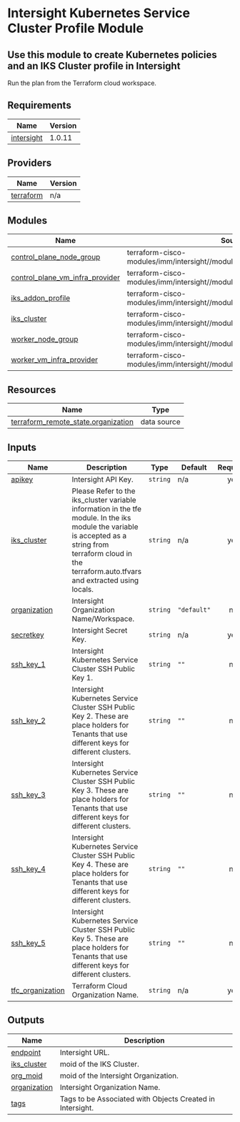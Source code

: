 # Intersight Kubernetes Service Cluster Profile Module

## Use this module to create Kubernetes policies and an IKS Cluster profile in Intersight

Run the plan from the Terraform cloud workspace.

<!-- BEGINNING OF PRE-COMMIT-TERRAFORM DOCS HOOK -->
## Requirements

| Name | Version |
|------|---------|
| <a name="requirement_intersight"></a> [intersight](#requirement\_intersight) | 1.0.11 |

## Providers

| Name | Version |
|------|---------|
| <a name="provider_terraform"></a> [terraform](#provider\_terraform) | n/a |

## Modules

| Name | Source | Version |
|------|--------|---------|
| <a name="module_control_plane_node_group"></a> [control\_plane\_node\_group](#module\_control\_plane\_node\_group) | terraform-cisco-modules/imm/intersight//modules/k8s_node_group_profile | n/a |
| <a name="module_control_plane_vm_infra_provider"></a> [control\_plane\_vm\_infra\_provider](#module\_control\_plane\_vm\_infra\_provider) | terraform-cisco-modules/imm/intersight//modules/k8s_node_vm_infra_provider | n/a |
| <a name="module_iks_addon_profile"></a> [iks\_addon\_profile](#module\_iks\_addon\_profile) | terraform-cisco-modules/imm/intersight//modules/k8s_cluster_addons | n/a |
| <a name="module_iks_cluster"></a> [iks\_cluster](#module\_iks\_cluster) | terraform-cisco-modules/imm/intersight//modules/k8s_cluster | n/a |
| <a name="module_worker_node_group"></a> [worker\_node\_group](#module\_worker\_node\_group) | terraform-cisco-modules/imm/intersight//modules/k8s_node_group_profile | n/a |
| <a name="module_worker_vm_infra_provider"></a> [worker\_vm\_infra\_provider](#module\_worker\_vm\_infra\_provider) | terraform-cisco-modules/imm/intersight//modules/k8s_node_vm_infra_provider | n/a |

## Resources

| Name | Type |
|------|------|
| [terraform_remote_state.organization](https://registry.terraform.io/providers/hashicorp/terraform/latest/docs/data-sources/remote_state) | data source |

## Inputs

| Name | Description | Type | Default | Required |
|------|-------------|------|---------|:--------:|
| <a name="input_apikey"></a> [apikey](#input\_apikey) | Intersight API Key. | `string` | n/a | yes |
| <a name="input_iks_cluster"></a> [iks\_cluster](#input\_iks\_cluster) | Please Refer to the iks\_cluster variable information in the tfe module.  In the iks module the variable is accepted as a string from terraform cloud in the terraform.auto.tfvars and extracted using locals. | `string` | n/a | yes |
| <a name="input_organization"></a> [organization](#input\_organization) | Intersight Organization Name/Workspace. | `string` | `"default"` | no |
| <a name="input_secretkey"></a> [secretkey](#input\_secretkey) | Intersight Secret Key. | `string` | n/a | yes |
| <a name="input_ssh_key_1"></a> [ssh\_key\_1](#input\_ssh\_key\_1) | Intersight Kubernetes Service Cluster SSH Public Key 1. | `string` | `""` | no |
| <a name="input_ssh_key_2"></a> [ssh\_key\_2](#input\_ssh\_key\_2) | Intersight Kubernetes Service Cluster SSH Public Key 2.  These are place holders for Tenants that use different keys for different clusters. | `string` | `""` | no |
| <a name="input_ssh_key_3"></a> [ssh\_key\_3](#input\_ssh\_key\_3) | Intersight Kubernetes Service Cluster SSH Public Key 3.  These are place holders for Tenants that use different keys for different clusters. | `string` | `""` | no |
| <a name="input_ssh_key_4"></a> [ssh\_key\_4](#input\_ssh\_key\_4) | Intersight Kubernetes Service Cluster SSH Public Key 4.  These are place holders for Tenants that use different keys for different clusters. | `string` | `""` | no |
| <a name="input_ssh_key_5"></a> [ssh\_key\_5](#input\_ssh\_key\_5) | Intersight Kubernetes Service Cluster SSH Public Key 5.  These are place holders for Tenants that use different keys for different clusters. | `string` | `""` | no |
| <a name="input_tfc_organization"></a> [tfc\_organization](#input\_tfc\_organization) | Terraform Cloud Organization Name. | `string` | n/a | yes |

## Outputs

| Name | Description |
|------|-------------|
| <a name="output_endpoint"></a> [endpoint](#output\_endpoint) | Intersight URL. |
| <a name="output_iks_cluster"></a> [iks\_cluster](#output\_iks\_cluster) | moid of the IKS Cluster. |
| <a name="output_org_moid"></a> [org\_moid](#output\_org\_moid) | moid of the Intersight Organization. |
| <a name="output_organization"></a> [organization](#output\_organization) | Intersight Organization Name. |
| <a name="output_tags"></a> [tags](#output\_tags) | Tags to be Associated with Objects Created in Intersight. |
<!-- END OF PRE-COMMIT-TERRAFORM DOCS HOOK -->
